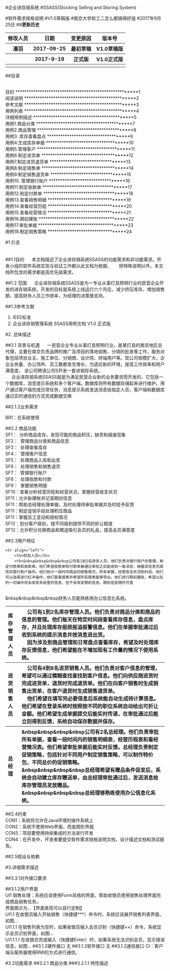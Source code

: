 #企业进存销系统
#SSASS(Stocking Selling and                               				Storing System)

#软件需求规格说明
#V1.0草稿版
#南京大学软工二怎么都搞得好组
#2017年9月25日
##**更新历史**
<table >
	<tr> 
		<th>修改人员</th>
		<th>日期</th>
		<th>变更原因</th>
		<th>版本号</th>
	</tr>
	<tr>
		<th>潘羽</th>
		<th>2017-09-25</th>
		<th>最初草稿</th>
		<th>V1.0草稿版</th>
	</tr>
	<tr>
		<th></th>
		<th>2017-9-19</th>
		<th>正式版</th>
		<th>V1.0正式版</th>
	</tr>
	<tr>
		<th></th>
		<th></th>
		<th></th>
		<th></th>
	</tr>    
</table>

##目录  

<br>目的 ******************************************************1
<br>阅读说明  *************************************************2
<br>参考文献  *************************************************3
<br>用例列表  *************************************************4
<br>详细用例描述 ********************************************5
<br>用例1.商品分类 ******************************************7
<br>用例2.商品管理 ******************************************8
<br>用例3. 库存查看盘点 ************************************9
<br>用例4.生成库存单据 ************************************10
<br>用例5.管理客户 *****************************************11
<br>用例6.制定进货单 **************************************12
<br>用例7.制定进货退货单 *********************************13
<br>用例8.制定销售单 **************************************14
<br>用例9.制定销售退货单 *********************************15
<br>用例10. 管理银行账户 *********************************16
<br>用例11.制定收款单 *************************************17
<br>用例12.制定付款单 *************************************18
<br>用例13.查看销售明细 **********************************19
<br>用例14.查看经营历程 **********************************20
<br>用例15.查看经营情况 **********************************21
<br>用例16.期初建账 ***************************************22
<br>用例17.审批单据 ***************************************23
<br>用例18.制定销售策略 **********************************24


#1.引言
<br>
<br>
<br>
##1.1目的
&nbsp;&nbsp;&nbsp; &nbsp;本文档描述了企业进存销系统SSASS的功能需求和非功能需求。开发小组的软件系统实现与验证工作都以此文档为依据、
&nbsp;&nbsp;&nbsp; &nbsp;除特殊说明以外，本文档所包含的需求都是高优先级需求。

##1.2 范围
&nbsp;&nbsp;&nbsp; &nbsp;企业进存销系统SSASS是为一专业从事灯具照明行业的民营企业开发的进存销系统，开发的目标是系统上线运行六个月后，减少挤压库存，增加销售额，提高财务人员工作效率，为经理的决策做支持。


##1.3参考文献
1. IEEE标准
2. 企业进存销管理系统 SSASS用例文档 V1.0 正式版

#2. 总体描述

##2.1 背景与机遇
&nbsp;&nbsp;&nbsp; &nbsp;一民营企业专业从事灯具照明行业，是某灯具的南京地区总代理，主要在南京负责品牌的推广及项目的落地销售、分销的批发等工作，服务对象包括项目业主、施工单位、分销商、设计院、终端用户等。现公司规模扩大，企业业务量、办公场所、员工数都发生增长，为适应新的环境，提高工作效率和用户满意度， 该公司聘请公司S开发一套进销存系统。
<br>&nbsp;&nbsp;&nbsp; &nbsp;企业进存销系统SSASS就是为满足民营企业新的业务要求而开发的，它包括一个数据库，消息提示系统和多个客户端。数据库将所有数据存储起来进行维护。用户通过客户端完成日常任务，消息提示系统发送消息给指定人员，客户端和数据库通过实时通信的方式完成数据交换

##2.1.2业务需求

BR1：在系统使用


##2.2 商品功能
<br>SF1：&nbsp;&nbsp;分析商品库存，发现可能的商品积压，缺货和报废现象
<br>SF2：&nbsp;&nbsp;管理商品分类和商品信息
<br>SF3：&nbsp;&nbsp;处理查看库存
<br>SF4：&nbsp;&nbsp;管理客户信息
<br>SF5：&nbsp;&nbsp;处理商品入库和出库
<br>SF6：&nbsp;&nbsp;处理销售和销售退货
<br>SF7：&nbsp;&nbsp;管理银行账户
<br>SF8：&nbsp;&nbsp;处理收款和付款
<br>SF9：&nbsp;&nbsp;掌握销售明细
<br>SF10：查看分析经营历程和经营状况，掌握经营收支状况
<br>SF11：允许新建帐并记录期初信息
<br>SF11：帮助总经理处理单据，及时处理待审批单据并及时给予反馈
<br>SF11：制定促销手段处理积压商品
<br>SF11：掌握员工变动和授权情况
<br>SF12：划分客户级别，按不同级别提供不同的折让额度
<br>SF12：允许积分兑换商品和赠送吸引会员的礼品，提高会员满意度


##2.3用户特征
<table>
	<tr align="left">
		<th>库存管理人员</th>
		<th>&nbsp&nbsp&nbsp&nbsp公司有1到2名库存管理人员。他们负责对商品分类和商品的信息的管理。他们每天在特定时间段查看库存信息，盘点库存，并且处理库存报损报溢报警信息。他们在单据审批通过后收到系统的提示消息并按消息进出货。
<br>&nbsp&nbsp&nbsp&nbsp因为涉及到商品管理和日常盘点查看库存，希望及时处理库存反馈信息，他们希望能在不增加现有工作量的情况下使用系统。</th>
	</tr>
	<tr align="left">
		<th>进货销售人员</th>
		<th>&nbsp&nbsp&nbsp&nbsp公司有4到8名进货销售人员。他们负责对客户信息的管理，希望可以通过模糊查找查找到客户信息。他们向供应商进货时完成进货单，退货时完成退货单。他们在向客户销售时生成销售出货单，在客户退货时生成销售退货单。
<br>&nbsp&nbsp&nbsp&nbsp他们希望在填写完必要信息后系统能自动生成待计算信息。他们希望在登录系统时按照按不同的职位系统自动给出可折让金额。他们希望生成单据提交后能实时传递，在审批通过后能立刻得到反馈，系统自动保存数据并保存。</th>
	</tr>
	
	<tr align="left">
		<th>财务人员</th>
		<th>&nbsp&nbsp&nbsp&nbsp公司有1到2名财务人员。他们负责对银行账户的管理，制定付款单和收款单。他们希望收款单和付款单被通过审批之后能收到一条消息，根据该信息完成现实银行账户操作。他们统计一段时间商品的销售情况，所有单据，经营收支状况和利润，他们可以选择进行红冲操作，他们查看报表并希望所有报表能够导出。他们进行期初建账，希望以后的一切操作将会改变系统里的信息，但不会改变期初信息。期初信息随时可查
<br>&nbsp&nbsp&nbsp&nbsp财务人员能熟练用办公信息化系统。</th>
	</tr>
	<tr align="left">
		<th>总经理</th>
		<th>&nbsp&nbsp&nbsp&nbsp公司有2名总经理。他们负责审批所有单据，查看一段时间内的销售明细表，经营历程表和看经营情况表。他们希望审批单据后能实时反馈。总经理负责制定促销策略，包括针对不同用户制定销售策略，可以制作特价包，不同总价的促销策略。
<br>&nbsp&nbsp&nbsp&nbsp总经理希望有赠品条件促发后，系统会自动建立库存赠送单，由总经理审批通过后，发送消息给库存管理员发放赠品。
<br>&nbsp&nbsp&nbsp&nbsp总经理够熟练使用办公信息化系统。</th>
	</tr>
</table>





##2.4约束
<br>CON1：系统将允许在Java环境的操作系统上
<br>CON2：系统不使用Web界面，而是图形界面
<br>CON3：项目要使用持续集成的方法进行开发
<br>CON4：在开发中，开发者要提交软件需求规格说明文档，设计描述文档和测试报告。



##2.5假设与依赖





#3.详细需求描述


##3.3.1对外接口要求

##3.1.2用户界面
<br>UI1 销售处理：系统应该使用Form风格的界面，帮助收银员使用销售处理界面完成商品销售任务。
<br>界面图示为…【界面表现可以自行定制】
<br>UI1.1 在收银员输入开始销售（快捷键***）命令时，系统应该展开销售列表界面，如图…
<br>UI1.1.1 在销售列表为空时，如果收银员输入会员识别（快捷键××）命令，系统显示会员识别界面，如图…
<br>UI1.1.1.1 在收银员完成输入（快捷键Enter）时，如果系统无法识别会员，显示错误信息，如图…
##3.1.2硬件接口
无
##3.1.2软件接口
无
##3.1.2通信接口
CI：客户端与服务器使用RMI的方式进行通信。

#3.2功能需求
##3.2.1 商品分类
###3.2.1.1 特性描述


